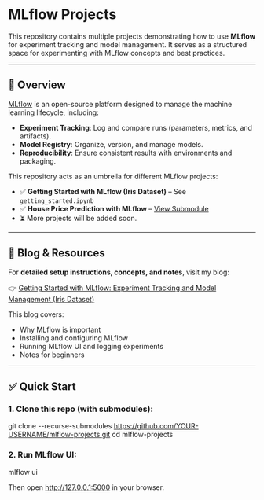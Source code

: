 # MLflow Projects

This repository contains multiple projects demonstrating how to use **MLflow** for experiment tracking and model management. It serves as a structured space for experimenting with MLflow concepts and best practices.

---

## 📌 Overview

[MLflow](https://mlflow.org/) is an open-source platform designed to manage the machine learning lifecycle, including:
- **Experiment Tracking**: Log and compare runs (parameters, metrics, and artifacts).
- **Model Registry**: Organize, version, and manage models.
- **Reproducibility**: Ensure consistent results with environments and packaging.

This repository acts as an umbrella for different MLflow projects:
- ✅ **Getting Started with MLflow (Iris Dataset)** – See `getting_started.ipynb`
- ✅ **House Price Prediction with MLflow** – [View Submodule](https://github.com/TazmeenAfroz/house-price-mlflow)
- ⏳ More projects will be added soon.

---

## 🔗 Blog & Resources

For **detailed setup instructions, concepts, and notes**, visit my blog:

👉 [Getting Started with MLflow: Experiment Tracking and Model Management (Iris Dataset)](https://tazmeenafroz.wordpress.com/2025/07/15/getting-started-with-mlflow-experiment-tracking-and-model-management-with-iris-dataset/)

This blog covers:
- Why MLflow is important
- Installing and configuring MLflow
- Running MLflow UI and logging experiments
- Notes for beginners

---



## ✅ Quick Start

### 1. Clone this repo (with submodules):

git clone --recurse-submodules https://github.com/YOUR-USERNAME/mlflow-projects.git
cd mlflow-projects

### 2. Run MLflow UI:

mlflow ui

Then open http://127.0.0.1:5000 in your browser.

